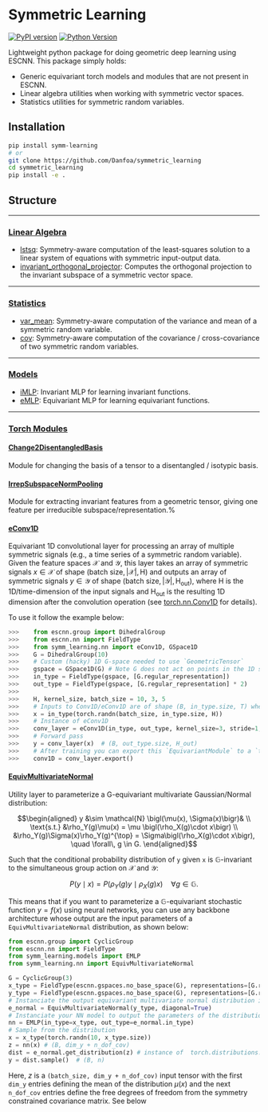 # Symmetric Learning

[![PyPI version](https://img.shields.io/pypi/v/symm-learning.svg)](https://pypi.org/project/morpho-symm/) [![Python Version](https://img.shields.io/badge/python-3.8%20--%203.12-blue)](https://github.com/Danfoa/MorphoSymm/actions/workflows/tests.yaml)

Lightweight python package for doing geometric deep learning using ESCNN. This package simply holds:

- Generic equivariant torch models and modules that are not present in ESCNN.
- Linear algebra utilities when working with symmetric vector spaces.
- Statistics utilities for symmetric random variables.

## Installation

```bash
pip install symm-learning
# or
git clone https://github.com/Danfoa/symmetric_learning
cd symmetric_learning
pip install -e .
```

## Structure

_______________

### [Linear Algebra](/symm_learning/linalg.py)

- [lstsq](/symm_learning/linalg.py): Symmetry-aware computation of the least-squares solution to a linear system of equations with symmetric input-output data.
- [invariant_orthogonal_projector](/symm_learning/linalg.py): Computes the orthogonal projection to the invariant subspace of a symmetric vector space.

_______________

### [Statistics](/symm_learning/stats.py)

- [var_mean](/symm_learning/stats.py): Symmetry-aware computation of the variance and mean of a symmetric random variable.
- [cov](/symm_learning/stats.py): Symmetry-aware computation of the covariance / cross-covariance of two symmetric random variables.

_______________

### [Models](/symm_learning/models/)

- [iMLP](/symm_learning/models/imlp.py): Invariant MLP for learning invariant functions.
- [eMLP](/symm_learning/models/emlp.py): Equivariant MLP for learning equivariant functions.

_______________

### [Torch Modules](/symm_learning/nn/)

#### [Change2DisentangledBasis](/symm_learning/nn/disentangled.py)

Module for changing the basis of a tensor to a disentangled / isotypic basis.

#### [IrrepSubspaceNormPooling](/symm_learning/nn/irrep_pooling.py)

Module for extracting invariant features from a geometric tensor, giving one feature per irreducible subspace/representation.%

#### [eConv1D](/symm_learning/nn/conv.py)
Equivariant 1D convolutional layer for processing an array of multiple symmetric signals (e.g., a time series of a symmetric random variable). Given the feature spaces $\mathcal{X}$ and $\mathcal{Y}$, this layer takes an array of symmetric signals $x \in \mathcal{X}$ of shape $(\text{batch size}, |\mathcal{X}|, \text{H})$ and outputs an array of symmetric signals $y \in \mathcal{Y}$ of shape $(\text{batch size}, |\mathcal{Y}|, \text{H}_{\text{out}})$, where $\text{H}$ is the 1D/time-dimension of the input signals and $\text{H}_{\text{out}}$ is the resulting 1D dimension after the convolution operation (see [torch.nn.Conv1D](https://pytorch.org/docs/stable/generated/torch.nn.Conv1d.html) for details).

To use it follow the example below:

```python
>>>    from escnn.group import DihedralGroup
>>>    from escnn.nn import FieldType
>>>    from symm_learning.nn import eConv1D, GSpace1D
>>>    G = DihedralGroup(10)
>>>    # Custom (hacky) 1D G-space needed to use `GeometricTensor`
>>>    gspace = GSpace1D(G) # Note G does not act on points in the 1D space.
>>>    in_type = FieldType(gspace, [G.regular_representation])
>>>    out_type = FieldType(gspace, [G.regular_representation] * 2)
>>>
>>>    H, kernel_size, batch_size = 10, 3, 5
>>>    # Inputs to Conv1D/eConv1D are of shape (B, in_type.size, T) where B is the batch size, C is the number of channels and T is the time dimension.
>>>    x = in_type(torch.randn(batch_size, in_type.size, H))
>>>    # Instance of eConv1D
>>>    conv_layer = eConv1D(in_type, out_type, kernel_size=3, stride=1, padding=0, bias=True)
>>>    # Forward pass
>>>    y = conv_layer(x)  # (B, out_type.size, H_out)
>>>    # After training you can export this `EquivariantModule` to a `torch.nn.Module` by:
>>>    conv1D = conv_layer.export()
```

#### [EquivMultivariateNormal](/symm_learning/nn/equiv_multivariate_normal.py)

Utility layer to parameterize a G-equivariant multivariate Gaussian/Normal distribution:

```math
\begin{aligned}
y &\sim \mathcal{N} \bigl(\mu(x), \Sigma(x)\bigr)& \\
\text{s.t.}
&\rho_Y(g)\mu(x) = \mu \bigl(\rho_X(g)\cdot x\bigr) \\
&\rho_Y(g)\Sigma(x)\rho_Y(g)^{\top} = \Sigma\bigl(\rho_X(g)\cdot x\bigr),
\quad \forall\, g \in G.
\end{aligned}
```

Such that the conditional probability distribution of `y` given `x` is $\mathbb{G}$-invariant to the simultaneous group action on $\mathcal{X}$ and $\mathcal{Y}$:

$$
P(y \mid x) = P(\rho_Y(g) y \mid \rho_X(g) x) \quad \forall g \in \mathbb{G}.
$$

This means that if you want to parameterize a $\mathbb{G}$-equivariant stochastic function $y = f(x)$ using neural networks, you can use any backbone architecture whose output are the input parameters of a `EquivMultivariateNormal` distribution, as shown below:
```python
from escnn.group import CyclicGroup
from escnn.nn import FieldType
from symm_learning.models import EMLP
from symm_learning.nn import EquivMultivariateNormal

G = CyclicGroup(3)
x_type = FieldType(escnn.gspaces.no_base_space(G), representations=[G.regular_representation])
y_type = FieldType(escnn.gspaces.no_base_space(G), representations=[G.regular_representation] * 1)
# Instanciate the output equivariant multivariate normal distribution in order to get the NN output type
e_normal = EquivMultivariateNormal(y_type, diagonal=True)
# Instanciate your NN model to output the parameters of the distribution
nn = EMLP(in_type=x_type, out_type=e_normal.in_type)
# Sample from the distribution
x = x_type(torch.randn(10, x_type.size))
z = nn(x) # (B, dim_y + n_dof_cov)
dist = e_normal.get_distribution(z) # instance of  torch.distributions.MultivariateNormal
y = dist.sample()  # (B, n)
```
Here, $z$ is a `(batch_size, dim_y + n_dof_cov)` input tensor with the first `dim_y` entries defining the mean of the distribution $\mu(x)$ and the next `n_dof_cov` entries define the free degrees of freedom from the symmetry constrained covariance matrix. See below
